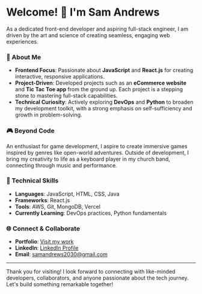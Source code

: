 # Welcome! 👋 I'm Sam Andrews

As a dedicated front-end developer and aspiring full-stack engineer, I am driven by the art and science of creating seamless, engaging web experiences.

### 🚀 About Me
- **Frontend Focus**: Passionate about **JavaScript** and **React.js** for creating interactive, responsive applications.
- **Project-Driven**: Developed projects such as an **eCommerce website** and **Tic Tac Toe app** from the ground up. Each project is a stepping stone to mastering full-stack capabilities.
- **Technical Curiosity**: Actively exploring **DevOps** and **Python** to broaden my development toolkit, with a strong emphasis on self-sufficiency and growth in problem-solving.

### 🎮 Beyond Code
An enthusiast for game development, I aspire to create immersive games inspired by genres like open-world adventures. Outside of development, I bring my creativity to life as a keyboard player in my church band, connecting through music and performance.

### 💼 Technical Skills
- **Languages**: JavaScript, HTML, CSS, Java 
- **Frameworks**: React.js
- **Tools**: AWS, Git, MongoDB, Vercel
- **Currently Learning**: DevOps practices, Python fundamentals

### 🌐 Connect & Collaborate
- **Portfolio**: [Visit my work](https://portfolio-ashy-beta-85.vercel.app/)
- **LinkedIn**: [LinkedIn Profile](https://www.linkedin.com/in/sam-andrews-b4b790241/)
- **Email**: [samandrews2030@gmail.com](mailto:samandrews2030@gmail.com)

---

Thank you for visiting! I look forward to connecting with like-minded developers, collaborators, and anyone passionate about the tech journey. Let's build something remarkable together!
